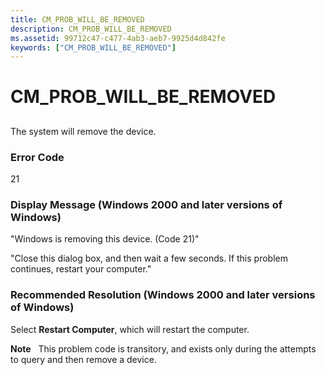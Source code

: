 ```yaml
---
title: CM_PROB_WILL_BE_REMOVED
description: CM_PROB_WILL_BE_REMOVED
ms.assetid: 99712c47-c477-4ab3-aeb7-9925d4d842fe
keywords: ["CM_PROB_WILL_BE_REMOVED"]
---
```


# CM_PROB_WILL_BE_REMOVED


## <a href="" id="ddk-cm-prob-will-be-removed-dg"></a>


The system will remove the device.

### Error Code

21

### Display Message (Windows 2000 and later versions of Windows)

"Windows is removing this device. (Code 21)"

"Close this dialog box, and then wait a few seconds. If this problem continues, restart your computer."

### Recommended Resolution (Windows 2000 and later versions of Windows)

Select **Restart Computer**, which will restart the computer.

**Note**   This problem code is transitory, and exists only during the attempts to query and then remove a device.

 

 

 





